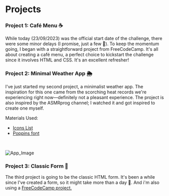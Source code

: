 # Projects



### Project 1: Café Menu ☕
While today (23/09/2023) was the official start date of the challenge, there were some minor delays (I promise, just a few 👀). To keep the momentum going, I began with a straightforward project from FreeCodeCamp. It's all about creating a café menu, a perfect choice to kickstart the challenge since it involves HTML and CSS. It's an excellent refresher!

### Project 2: Minimal Weather App 🌦️
I've just started my second project, a minimalist weather app. The inspiration for this one came from the scorching heat records we're experiencing right now—definitely not a pleasant experience. The project is also inspired by the ASMRprog channel; I watched it and got inspired to create one myself.

Materials Used:
- <a href="https://boxicons.com/usage">Icons List</a>
- <a href="https://fonts.google.com/specimen/Poppins?query=popp">Poppins font</a>
<br>

![App_Image](https://github.com/juutadei/100DaysCodeChallenge/assets/66650631/d3177d51-b47d-49d7-942f-6ed6cdd771d2)

### Project 3: Classic Form 📝
The third project is going to be the classic HTML form. It's been a while since I've created a form, so it might take more than a day 🤡.
And i'm also using a <a href="https://www.freecodecamp.org/learn">FreeCodeCamp project.</a>
